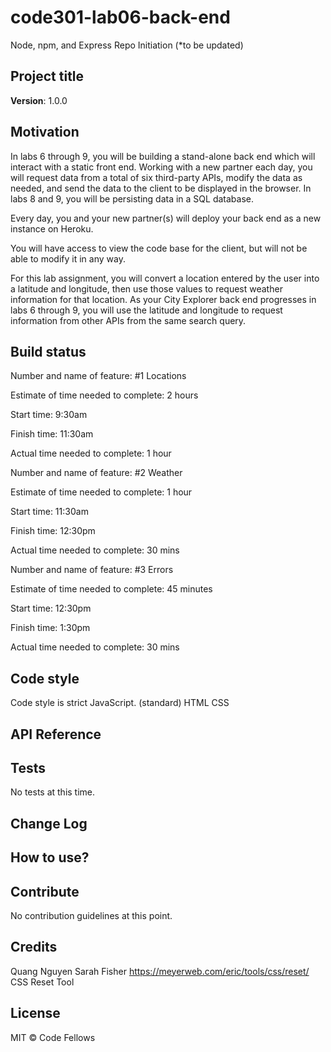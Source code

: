 # code301-lab06-back-end
Node, npm, and Express Repo Initiation (*to be updated) 

## Project title

**Version**: 1.0.0

## Motivation
In labs 6 through 9, you will be building a stand-alone back end which will interact with a static front end. Working with a new partner each day, you will request data from a total of six third-party APIs, modify the data as needed, and send the data to the client to be displayed in the browser. In labs 8 and 9, you will be persisting data in a SQL database.

Every day, you and your new partner(s) will deploy your back end as a new instance on Heroku.

You will have access to view the code base for the client, but will not be able to modify it in any way.

For this lab assignment, you will convert a location entered by the user into a latitude and longitude, then use those values to request weather information for that location. As your City Explorer back end progresses in labs 6 through 9, you will use the latitude and longitude to request information from other APIs from the same search query.


## Build status
Number and name of feature: #1 Locations

Estimate of time needed to complete: 2 hours

Start time: 9:30am

Finish time: 11:30am

Actual time needed to complete: 1 hour

Number and name of feature: #2 Weather

Estimate of time needed to complete: 1 hour

Start time: 11:30am

Finish time: 12:30pm

Actual time needed to complete: 30 mins

Number and name of feature: #3 Errors

Estimate of time needed to complete: 45 minutes

Start time: 12:30pm

Finish time: 1:30pm

Actual time needed to complete: 30 mins


## Code style
Code style is strict JavaScript. (standard)
HTML CSS 

## API Reference


## Tests
No tests at this time. 

## Change Log


## How to use?


## Contribute
No contribution guidelines at this point. 

## Credits
Quang Nguyen
Sarah Fisher 
https://meyerweb.com/eric/tools/css/reset/ CSS Reset Tool

## License
MIT © Code Fellows
